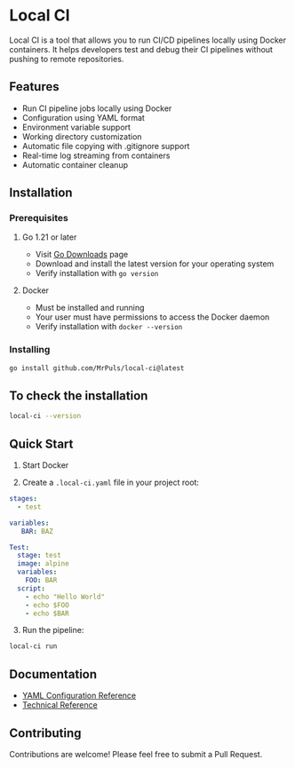 # Local CI 

Local CI  is a tool that allows you to run CI/CD pipelines locally using Docker containers. It helps developers test and debug their CI pipelines without pushing to remote repositories.

## Features

- Run CI pipeline jobs locally using Docker
- Configuration using YAML format
- Environment variable support
- Working directory customization
- Automatic file copying with .gitignore support
- Real-time log streaming from containers
- Automatic container cleanup

## Installation

### Prerequisites

1. Go 1.21 or later
    - Visit [Go Downloads](https://golang.org/dl/) page
    - Download and install the latest version for your operating system
    - Verify installation with `go version`

2. Docker
    - Must be installed and running
    - Your user must have permissions to access the Docker daemon
    - Verify installation with `docker --version`

### Installing

```bash
go install github.com/MrPuls/local-ci@latest
```

## To check the installation

```bash
local-ci --version
```

## Quick Start

1. Start Docker

2. Create a `.local-ci.yaml` file in your project root:

```yaml
stages:
  - test

variables:
   BAR: BAZ

Test:
  stage: test
  image: alpine
  variables:
    FOO: BAR
  script:
    - echo "Hello World"
    - echo $FOO
    - echo $BAR
```

3. Run the pipeline:

```bash
local-ci run
```

## Documentation

- [YAML Configuration Reference](docs/yaml-reference.md)
- [Technical Reference](docs/tech-reference.md)

## Contributing

Contributions are welcome! Please feel free to submit a Pull Request.
